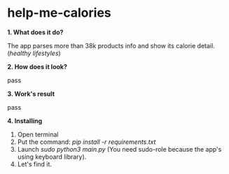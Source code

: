 # help-me-calories
**1. What does it do?**

The app parses more than 38k products info and show its calorie detail. (_healthy lifestyles_)


**2. How does it look?**

pass


**3. Work's result**

pass


**4. Installing**

1. Open terminal
2. Put the command: _pip install -r requirements.txt_
3. Launch _sudo python3 main.py_ (You need sudo-role because the app's using keyboard library).
4. Let's find it.
